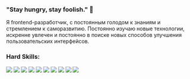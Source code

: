 ### "Stay hungry, stay foolish." 👋

Я frontend-разработчик, с постоянным голодом к знаниям и стремлением к саморазвитию. Постоянно изучаю новые технологии, искренне увлечен и постоянно в поиске новых способов улучшения пользовательских интерфейсов.

### Hard Skills:

<img src="https://img.shields.io/badge/html-red?style=for-the-badge&logo=html5&logoColor=white"/> <img src="https://img.shields.io/badge/css-blue?style=for-the-badge&logo=css3&logoColor=white"/> <img src="https://img.shields.io/badge/sass-FF1493?style=for-the-badge&logo=sass&logoColor=white"/> <img src="https://img.shields.io/badge/git-FF4500?style=for-the-badge&logo=git&logoColor=white"/> <img src="https://img.shields.io/badge/javascript-FFD700?style=for-the-badge&logo=javascript&logoColor=black"/>  <img src="https://img.shields.io/badge/react-1E90FF?style=for-the-badge&logo=react&logoColor=white"/> <img src="https://img.shields.io/badge/redux-ffffFF?style=for-the-badge&logo=redux&logoColor=purple"/>  <img src="https://img.shields.io/badge/typescript-007acc?style=for-the-badge&logo=typescript&logoColor=white"/> <img src="https://img.shields.io/badge/tailwind_css-ffffFF?style=for-the-badge&logo=tailwindcss&logoColor=green"/> <img src="https://img.shields.io/badge/next_js-01579b?style=for-the-badge&logo=next.js&logoColor=white"/>



